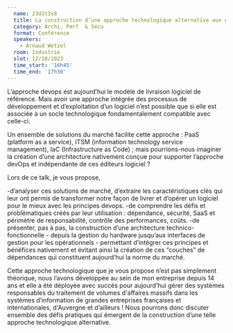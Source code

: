 ```yaml
---
  name: 23d1t3s8
  title: La construction d’une approche technologique alternative aux géants du cloud. 
  category: Archi, Perf  & Sécu
  format: Conférence
  speakers: 
    - Arnaud Wetzel
  room: Industrie
  slot: 12/10/2023
  time_start: '16h45'
  time_end: '17h30'
---
```

L’approche devops est aujourd’hui le modèle de livraison logiciel de référence. Mais avoir une approche intégrée des processus de développement et d’exploitation d’un logiciel n’est possible que si elle est associée à un socle technologique fondamentalement compatible avec celle-ci.

Un ensemble de solutions du marché facilite cette approche : PaaS (platform as a service), ITSM (information technology service management), IaC (Infrastructure as Code) ; mais pourrions-nous imaginer la création d’une architecture nativement conçue pour supporter l’approche devOps et indépendante de ces éditeurs logiciel ?

Lors de ce talk, je vous propose,

-d’analyser ces solutions de marché, d’extraire les caractéristiques clés qui leur ont permis de transformer notre façon de livrer et d’opérer un logiciel pour le mieux avec les principes devops.
-de comprendre les défis et problématiques créés par leur utilisation : dépendance, sécurité, SaaS et périmètre de responsabilité, contrôle des performances, coûts.
-de présenter, pas à pas, la construction d’une architecture technico-fonctionnelle - depuis la gestion du hardware jusqu’aux interfaces de gestion pour les opérationnels - permettant d’intégrer ces principes et bénéfices nativement et évitant ainsi la création de ces “couches” de dépendances qui constituent aujourd’hui la norme du marché.

Cette approche technologique que je vous propose n’est pas simplement théorique, nous l’avons développée au sein de mon entreprise depuis 14 ans et elle a été déployée avec succès pour aujourd’hui gérer des systèmes responsables du traitement de volumes d'affaires massifs dans les systèmes d’information de grandes entreprises françaises et internationales, d'Auvergne et d’ailleurs ! Nous pourrons donc discuter ensemble des défis pratiques qui émergent de la construction d’une telle approche technologique alternative.
